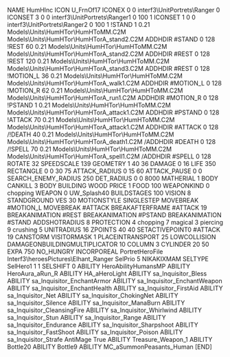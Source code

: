 NAME HumHInc
ICON U_FrnOf17
ICONEX 0 0 interf3\UnitPortrets\Ranger 0
ICONSET 3 0 0 interf3\UnitPortrets\Ranger1 0 100 1
ICONSET 1 0 0 interf3\UnitPortrets\Ranger2 0 100 1
!STAND          1 0.21 Models\Units\HumHTor\HumHToMM.C2M Models\Units\HumHTor\HumHTorA_stand2.C2M
ADDHDIR #STAND 0 128
!REST          60 0.21 Models\Units\HumHTor\HumHToMM.C2M Models\Units\HumHTor\HumHTorA_stand2.C2M
ADDHDIR #REST 0 128
!REST          120 0.21 Models\Units\HumHTor\HumHToMM.C2M Models\Units\HumHTor\HumHTorA_stand3.C2M
ADDHDIR #REST 0 128
!MOTION_L      36 0.21 Models\Units\HumHTor\HumHToMM.C2M Models\Units\HumHTor\HumHTorA_walk1.C2M
ADDHDIR #MOTION_L 0 128
!MOTION_R      62 0.21 Models\Units\HumHTor\HumHToMM.C2M Models\Units\HumHTor\HumHTorA_run1.C2M
ADDHDIR #MOTION_R 0 128                                                        
!PSTAND        1  0.21 Models\Units\HumHTor\HumHToMM.C2M Models\Units\HumHTor\HumHTorA_attack1.C2M
ADDHDIR #PSTAND 0 128 
!ATTACK        70 0.21 Models\Units\HumHTor\HumHToMM.C2M Models\Units\HumHTor\HumHTorA_attack1.C2M
ADDHDIR #ATTACK 0 128
/!DEATH         40 0.21 Models\Units\HumHTor\HumHToMM.C2M Models\Units\HumHTor\HumHTorA_death1.C2M
/ADDHDIR #DEATH 0 128
/!SPELL        70 0.21 Models\Units\HumHTor\HumHToMM.C2M Models\Units\HumHTor\HumHTorA_spell1.C2M
/ADDHDIR #SPELL 0 128
ROTATE 32
SPEEDSCALE 139
GEOMETRY 1 40 36
DAMAGE   0 16
LIFE     350
RECTANGLE 0 0 30 75
ATTACK_RADIUS 0 15 60
ATTACK_PAUSE 0 0
SEARCH_ENEMY_RADIUS 250
DET_RADIUS 0 0 8000
MATHERIAL 1 BODY
CANKILL 3 BODY BUILDING WOOD
PRICE 1 FOOD 100
WEAPONKIND 0 chopping
WEAPON 0 UW_Splash40
BUILDSTAGES 100
VISION 8
STANDGROUND
VES 30
MOTIONSTYLE SINGLESTEP
MOVEBREAK #MOTION_L
MOVEBREAK #ATTACK
BREAKAFTERFRAME #ATTACK 19
BREAKANIMATION #REST
BREAKANIMATION #PSTAND
BREAKANIMATION #STAND
ADDSHOTRADIUS 8
PROTECTION 4 chopping 7 magical 3 piercing 9 crushing 5
UNITRADIUS 16
ZPOINTS 40 40
SETACTIVEPOINT0 #ATTACK 19
CANSTORM
VISITORMASK 1
PLACEINTRANSPORT 25
LOWCOLLISION
DAMAGEONBUILDINGMULTIPLICATOR 10
COLUMN 3
CYLINDER 20 50
EXPA 750
NO_HUNGRY
INCORPOREAL
PortretHeroFile Interf3\heroesPictures\Elhant_Ranger
SelPrio 5
NIKAKIXMAM
SELTYPE SelHero1 1 1
SELSHIFT 0
ABILITY HeroAbilityHumansMP
ABILITY HeroAura_aRun_R
ABILITY HA_aHeroLight
ABILITY sa_Inquisitor_Bless
ABILITY sa_Inquisitor_EnchantArmor
ABILITY sa_Inquisitor_EnchantWeapon
ABILITY sa_Inquisitor_EnchantHealth
ABILITY sa_Inquisitor_FirstAid
ABILITY sa_Inquisitor_Net
ABILITY sa_Inquisitor_ChokingNet
ABILITY sa_Inquisitor_Silence
ABILITY sa_Inquisitor_ManaBurn
ABILITY sa_Inquisitor_CleansingFire
ABILITY sa_Inquisitor_Whirlwind
ABILITY sa_Inquisitor_Stun
ABILITY sa_Inquisitor_Range
ABILITY sa_Inquisitor_Endurance
ABILITY sa_Inquisitor_Sharpshoot
ABILITY sa_Inquisitor_FastShoot
ABILITY sa_Inquisitor_Poison
ABILITY sa_Inquisitor_Strafe
AntiMage True
ABILITY Treasure_Weapon_1
ABILITY Bottle20
ABILITY Bottle9
ABILITY MC_aSummonPeasants_Human
[END]
